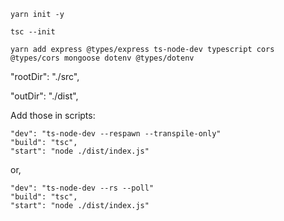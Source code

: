 ```
yarn init -y
```

```
tsc --init
```

```
yarn add express @types/express ts-node-dev typescript cors @types/cors mongoose dotenv @types/dotenv
```

"rootDir": "./src",

"outDir": "./dist",

Add those in scripts:

```
"dev": "ts-node-dev --respawn --transpile-only"
"build": "tsc",
"start": "node ./dist/index.js"
```

or,

```
"dev": "ts-node-dev --rs --poll"
"build": "tsc",
"start": "node ./dist/index.js"
```
